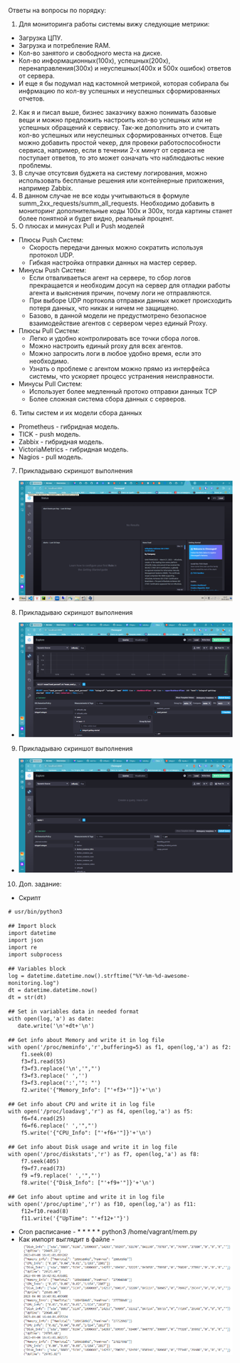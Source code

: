 Ответы на вопросы по порядку:
 1. Для мониторинга работы системы вижу следующие метрики:
  * Загрузка ЦПУ.
  * Загрузка и потребление RAM.
  * Кол-во занятого и свободного места на диске.
  * Кол-во информационных(100х), успешных(200х), перенаправления(300х) и неуспешных(400х и 500х ошибок) ответов от сервера.
  * И еще я бы подумал над кастомной метрикой, которая собирала бы инфрмацию по кол-ву успешных и неуспешных сформированных отчетов.
 2. Как я и писал выше, бизнес заказчику важно понимать базовые вещи и можно предложить настроить кол-во успешных или не успешных обращений к сервису. Так-же дополнить это и считать кол-во успешных или неуспешных сформированных отчетов. Еще можно добавить простой чекер, для  провеки работоспособности сервиса, например, если в течении 2-х минут от сервиса не поступает ответов, то это может означать что наблюдаютьс некие проблемы.
 3. В случае отсутсвия буджета на систему логирования, можно использовать беспланые решения или контейнерные приложения, например Zabbix.
 4. В данном случае не все коды учитываються в формуле summ_2xx_requests/summ_all_requests. Необходимо добавить в мониторинг дополнительные коды 100х и 300х, тогда картины станет более понятной и будет видно, реальный процент.
 5. О плюсах и минусах Pull и Push моделей
   * Плюсы Push Систем:
     * Cкорость передачи данных можно сократить используя протокол UDP.
     * Гибкая настройка отправки данных на мастер сервер.
   * Минусы Push Систем:
     * Если отваливаеться агент на сервере, то сбор логов прекращается и необходим досуп на сервер для отладки работы агента и выяснения причин, почему логи не отправляются.
     * При выборе UDP портокола отправки данных может происходить потеря данных, что никак и ничем не защищено.
     * Базово, в данной модели не предустмотрено безопасное взаимодействие агентов с сервером через единый Proxy.
   * Плюсы Pull Систем:
     * Легко и удобно контролировать все точки сбора логов.
     * Можно настроить единый proxy для всех агентов.
     * Можно запросить логи в любое удобно время, если это необходимо.
     * Узнать о проблеме с агентом можно прямо из интерфейса системы, что ускоряет процесс устранения неисправности.
   * Минусы Pull Систем:
     * Использует более медленный протоко отправки данных TCP
     * Более сложная система сбора данных с серверов.
6. Типы систем и их модели сбора данных
 * Prometheus - гибридная модель.
 * TICK - push модель.
 * Zabbix - гибридная модель.
 * VictoriaMetrics - гибридная модель.
 * Nagios - pull модель.
7. Прикладываю скриншот выполнения
 * ![Task-7](https://github.com/Atlipoka/devops_netology/blob/main/Monitoring/lecture1-task7.png)
8. Прикладываю скриншот выполнения
 * ![Task-8](https://github.com/Atlipoka/devops_netology/blob/main/Monitoring/lecture1-task8-1.png)
9. Прикладываю скриншот выполнения
 * ![Task-9](https://github.com/Atlipoka/devops_netology/blob/main/Monitoring/lecture1-task9-1.png)
10. Доп. задание:
 * Скрипт
```
# usr/bin/python3

## Import block
import datetime
import json
import re
import subprocess

## Variables block
log = datetime.datetime.now().strftime("%Y-%m-%d-awesome-monitoring.log")
dt = datetime.datetime.now()
dt = str(dt)

## Set in variables data in needed format
with open(log,'a') as date:
   date.write('\n'+dt+'\n')

## Get info about Memory and write it in log file
with open('/proc/meminfo','r',buffering=5) as f1, open(log,'a') as f2:
    f1.seek(0)
    f3=f1.read(55)
    f3=f3.replace('\n','","')
    f3=f3.replace(' ','')
    f3=f3.replace(':','": "')
    f2.write('{"Memory_Info": ["'+f3+'"]}'+'\n')

## Get info about CPU and write it in log file
with open('/proc/loadavg','r') as f4, open(log,'a') as f5:
    f6=f4.read(25)
    f6=f6.replace(' ','","')
    f5.write('{"CPU_Info": ["'+f6+'"]}'+'\n')

## Get info about Disk usage and write it in log file
with open('/proc/diskstats','r') as f7, open(log,'a') as f8:
    f7.seek(405)
    f9=f7.read(73)
    f9 =f9.replace(' ','","')
    f8.write('{"Disk_Info": ["'+f9+'"]}'+'\n')

## Get info about uptime and write it in log file
with open('/proc/uptime','r') as f10, open(log,'a') as f11:
    f12=f10.read(8)
    f11.write('{"UpTime": "'+f12+'"}')
```
 * Cron расписание - * * * * * python3 /home/vagrant/mem.py
 * Как импорт выглядит в файле - ![Task-10](https://github.com/Atlipoka/devops_netology/blob/main/Monitoring/lecture7-task10.png)

